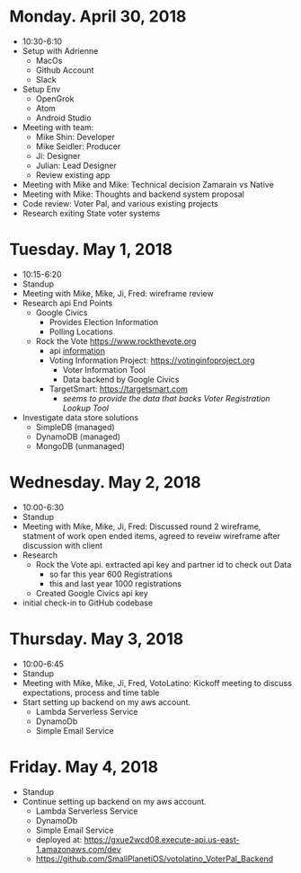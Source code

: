 Monday. April 30, 2018
==============
* 10:30-6:10
* Setup with Adrienne
  * MacOs
  * Github Account
  * Slack
* Setup Env
  * OpenGrok
  * Atom
  * Android Studio
* Meeting with team:
  * Mike Shin: Developer
  * Mike Seidler: Producer
  * Ji: Designer
  * Julian: Lead Designer
  * Review existing app
* Meeting with Mike and Mike: Technical decision Zamarain vs Native
* Meeting with Mike: Thoughts and backend system proposal
* Code review: Voter Pal, and various existing projects
* Research exiting State voter systems

Tuesday. May 1, 2018
====================
* 10:15-6:20
* Standup
* Meeting with Mike, Mike, Ji, Fred: wireframe review
* Research api End Points
  * Google Civics
    * Provides Election Information
    * Polling Locations
  * Rock the Vote https://www.rockthevote.org
    * api [information](https://rock-the-vote.github.io/Voter-Registration-Tool-API-Docs/#overview)
    * Voting Information Project: https://votinginfoproject.org
      * Voter Information Tool
      * Data backend by Google Civics
    * TargetSmart: https://targetsmart.com
      * _seems to provide the data that backs Voter Registration Lookup Tool_
* Investigate data store solutions
  * SimpleDB (managed)
  * DynamoDB (managed)
  * MongoDB (unmanaged)

Wednesday. May 2, 2018
======================
* 10:00-6:30
* Standup
* Meeting with Mike, Mike, Ji, Fred: Discussed round 2 wireframe, statment of work open ended items, agreed to reveiw wireframe after discussion with client
* Research
  * Rock the Vote api. extracted api key and partner id to check out Data
    * so far this year 600 Registrations
    * this and last year 1000 registrations
  * Created Google Civics api key
* initial check-in to GitHub codebase

Thursday. May 3, 2018
=====================
* 10:00-6:45
* Standup
* Meeting with Mike, Mike, Ji, Fred, VotoLatino: Kickoff meeting to discuss expectations, process and time table
* Start setting up backend on my aws account.
  * Lambda Serverless Service
  * DynamoDb
  * Simple Email Service

Friday. May 4, 2018
====================
* Standup
* Continue setting up backend on my aws account.
  * Lambda Serverless Service
  * DynamoDb
  * Simple Email Service
  * deployed at: https://gxue2wcd08.execute-api.us-east-1.amazonaws.com/dev
  * https://github.com/SmallPlanetiOS/votolatino_VoterPal_Backend

